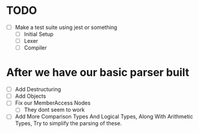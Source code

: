 # TODO
+ [ ] Make a test suite using jest or something
  + [ ] Initial Setup
  + [ ] Lexer
  + [ ] Compiler

# After we have our basic parser built 
+ [ ] Add Destructuring
+ [ ] Add Objects
+ [ ] Fix our MemberAccess Nodes
  + [ ] They dont seem to work
+ [ ] Add More Comparison Types And Logical Types, Along With Arithmetic Types, Try to simplify the parsing of these.